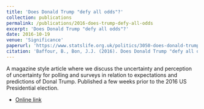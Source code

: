 ```yaml
---
title: 'Does Donald Trump "defy all odds"?'
collection: publications
permalink: /publications/2016-does-trump-defy-all-odds
excerpt: 'Does Donald Trump "defy all odds"?'
date: 2016-10-19
venue: 'Significance'
paperurl: 'https://www.statslife.org.uk/politics/3050-does-donald-trump-defy-all-odds'
citation: 'Baffour, B., Bon, J.J. (2016). Does Donald Trump "defy all odds"? Significance. Online: https://www.statslife.org.uk/politics/3050-does-donald-trump-defy-all-odds'
---
```


A magazine style article where we discuss the uncertainty and perception of uncertainty for polling and surveys in relation to expectations and predictions of Donal Trump. Published a few weeks prior to the 2016 US Presidential election.

* [Online link](https://www.statslife.org.uk/politics/3050-does-donald-trump-defy-all-odds)
